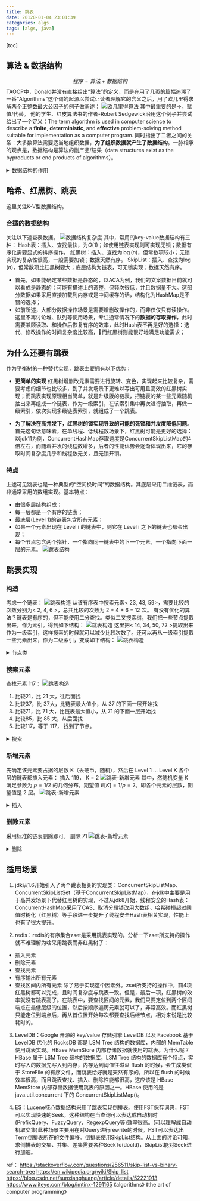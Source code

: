 ```yaml
---
title: 跳表
date: 20120-01-04 23:01:39
categories: algs
tags: [algs, java]
---
```

[toc]
## 算法 & 数据结构
$$程序 = 算法 + 数据结构$$
TAOCP中，Donald并没有直接给出“算法”的定义，而是在用了几页的篇幅追溯了一番“Algorithms”这个词的起源以尝试让读者理解它的含义之后，用了欧几里得求解两个正整数最大公因子的例子做阐述：
![欧几里得算法](skipList/Euclid-algorithm.png)
其中最重要的是→，赋值/代替。
他的学生、红皮算法书的作者-Robert Sedgewick沿用这个例子并尝试给出了一个定义：The term algorithm is used in computer science to describe a **finite**, **deterministic**, and **effective** problem-solving method suitable for implementation as a computer program.
同时指出了二者之间的关系：大多数算法需要适当地组织数据，**为了组织数据就产生了数据结构**。一脉相承的观点是，数据结构是算法的副产品/结果（data structures exist as the byproducts or end products of algorithms）。
<details>
  <summary>数据结构的作用</summary>

## 数据结构的作用
前面说算法需要组织数据，所谓组织，其实就是操作（增、删、改、查）。有关数据结构和算法的课程对中所涉及到的数据结构：数组、链表；以及以前面两者为基础的高级数据结构：堆、树、图；延展开到特定领域/方向上优化的数据结构：各种队列，红黑树，B、B+树，拓扑图等等。
所有的数据结构的目的都是在特定场景下，优化数据的操作效率。可以用算法书给的demo跑一遍十几条排序算法的效率，便能直观感受到，即使在现在这样高性能的计算机面前，$n^2$ → $n\log(n)$所带来巨大效率的提升；而在特定场景下，采用位图、$O(n)$复杂度的排序算法所能带来的更可观的空间、时间上的节省。
绝大多数场景下，我们期待的数据结构是：在保持“有序”的前提下，满足高效的增、删、查操作。其中“有序”是一个相对的概念，堆、单端/双端队列、查找树、拓扑图等，都满足以我们所期待的方式的有序性、或者我们所关心的那部分数据的有序性。

</details>

## 哈希、红黑树、跳表
这里关注K-V型数据结构。
### 合适的数据结构
关注以下速查表数据。
![数据结构复杂度](skipList/数据结构复杂度.png)
其中，常用的key-value数据结构有三种：
Hash表：插入、查找最快，为$O(1)$；如使用链表实现则可实现无锁；数据有序化需要显式的排序操作。
红黑树：插入、查找为$\log(n)$，但常数项较小；无锁实现的复杂性很高，一般需要加锁；数据天然有序。
SkipList：插入、查找为$\log(n)$，但常数项比红黑树要大；底层结构为链表，可无锁实现；数据天然有序。

* 首先，如果能确定某些数据是静态的，以ACA为例，我们的文案数据目前就可以看成是静态的：可能有描述上的调整，但频次很低，并且数据量不大。这部分数据如果采用直接加载到内存或是中间缓存的话，结构化为HashMap是不错的选择；
* 如前所述，大部分数据操作场景是需要增删改操作的，而非仅仅只有读操作。这里不再讨论堆、队列等使用场景，专注通常情况下的**数据的存取操作**，此时需要兼顾读取、和操作后恢复有序的效率，此时Hash表不再是好的选择：迭代、修改操作的时间复杂度比较高，而红黑树则能很好地满足功能需求；

## 为什么还要有跳表
作为平衡树的一种替代实现，跳表主要拥有以下优势：
* **更简单的实现**
  红黑树增删改元素需要进行旋转、变色，实现起来比较复杂，需要考虑的细节也比较多，到了并发场景下更难以写出可用且高效的红黑树实现；而跳表实现原理相当简单，就是升级版的链表，把链表的某一些元素随机抽出来再组成一个链表，作为一级索引，在该索引集中再次进行抽取，再做一级索引，依次实现多级链表索引，就组成了一个跳表。
  
* **为了解决在高并发下，红黑树的锁实现导致的可能的死锁和并发度降低问题**。
  首先这句话意味着，在单线程、低线程数场景下，红黑树可能是更好的选择：以jdk11为例，ConcurrentHashMap存取速度是ConcurrentSkipListMap的4倍左右，而随着并发的线程数增多，后者的性能优势会逐渐体现出来，它的存取时间复杂度几乎和线程数无关，且无锁开销。

### 特点
上述可见跳表也是一种典型的“空间换时间”的数据结构。其底层采用二维链表，而非通常采用的数组实现。基本特点：
* 由很多层结构组成；
* 每一层都是一个有序的链表；
* 最底层(Level 1)的链表包含所有元素；
* 如果一个元素出现在 Level i 的链表中，则它在 Level i 之下的链表也都会出现；
* 每个节点包含两个指针，一个指向同一链表中的下一个元素，一个指向下面一层的元素。
![跳表结构](skipList/Skip_list.svg)

## 跳表实现
### 构造
考虑一个链表：
![跳表构造](skipList/skipList构造-1.jpg)
从该有序表中搜索元素< 23, 43, 59>，需要比较的次数分别为< 2, 4, 6 >，总共比较的次数为 2 + 4 + 6 = 12 次。
有没有优化的算法？链表是有序的，但不能使用二分查找。类似二叉搜索树，我们把一些节点提取出来，作为索引。得到如下结构：
![跳表构造](skipList/skipList构造-2.jpg)
这里把< 14, 34, 50, 72 >提取出来作为一级索引，这样搜索的时候就可以减少比较次数了。还可以再从一级索引提取一些元素出来，作为二级索引，变成如下结构：
![跳表构造](skipList/skipList构造-3.jpg)

<details>
  <summary>节点类</summary>

```java
    static final class Node<K,V> {
        final K key; // currently, never detached
        V val;
        Node<K,V> next;
        Node(K key, V value, Node<K,V> next) {
            this.key = key;
            this.val = value;
            this.next = next;
        }
    }
```

redis 使用C实现，详见：https://github.com/antirez/redis/blob/unstable/src/server.h
</details>

### 搜索元素
查找元素 117：
![跳表构造](skipList/skipList查找.jpg)
1. 比较21，比 21 大，往后面找
2. 比较37，比 37大，比链表最大值小，从 37 的下面一层开始找
3. 比较71，比 71 大，比链表最大值小，从 71 的下面一层开始找
4. 比较85，比 85 大，从后面找
5. 比较117，等于 117， 找到了节点。

<details>
  <summary>搜索</summary>

```java
    private Node<K,V> findNode(Object key) {
        if (key == null)
            throw new NullPointerException(); // don't postpone errors
        Comparator<? super K> cmp = comparator;
        Node<K,V> b;
        outer: while ((b = findPredecessor(key, cmp)) != null) {
            for (;;) {
                Node<K,V> n; K k; V v; int c;
                if ((n = b.next) == null)
                    break outer;               // empty
                else if ((k = n.key) == null)
                    break;                     // b is deleted
                else if ((v = n.val) == null)
                    unlinkNode(b, n);          // n is deleted
                else if ((c = cpr(cmp, key, k)) > 0)
                    b = n;
                else if (c == 0)
                    return n;
                else
                    break outer;
            }
        }
        return null;
    }
```
</details>

### 新增元素
先确定该元素要占据的层数 K（丢硬币，随机），然后在 Level 1 ... Level K 各个层的链表都插入元素：
插入 119， K = 2
![跳表-新增元素](skipList/skipList新增-1.jpg)
其中，然随机变量 K 满足参数为 $p = 1/2$ 的几何分布，期望值 $E[K] = 1/p = 2$。即各个元素的层数，期望值是 2 层。
![跳表-新增元素](skipList/Skip_list_add_element.gif)

<details>
  <summary>插入</summary>

```java
    private V doPut(K key, V value, boolean onlyIfAbsent) {
        if (key == null)
            throw new NullPointerException();
        Comparator<? super K> cmp = comparator;
        for (;;) {
            Index<K,V> h; Node<K,V> b;
            VarHandle.acquireFence();
            int levels = 0;                    // number of levels descended
            if ((h = head) == null) {          // try to initialize
                Node<K,V> base = new Node<K,V>(null, null, null);
                h = new Index<K,V>(base, null, null);
                b = (HEAD.compareAndSet(this, null, h)) ? base : null;
            }
            else {
                for (Index<K,V> q = h, r, d;;) { // count while descending
                    while ((r = q.right) != null) {
                        Node<K,V> p; K k;
                        if ((p = r.node) == null || (k = p.key) == null ||
                            p.val == null)
                            RIGHT.compareAndSet(q, r, r.right);
                        else if (cpr(cmp, key, k) > 0)
                            q = r;
                        else
                            break;
                    }
                    if ((d = q.down) != null) {
                        ++levels;
                        q = d;
                    }
                    else {
                        b = q.node;
                        break;
                    }
                }
            }
            if (b != null) {
                Node<K,V> z = null;              // new node, if inserted
                for (;;) {                       // find insertion point
                    Node<K,V> n, p; K k; V v; int c;
                    if ((n = b.next) == null) {
                        if (b.key == null)       // if empty, type check key now
                            cpr(cmp, key, key);
                        c = -1;
                    }
                    else if ((k = n.key) == null)
                        break;                   // can't append; restart
                    else if ((v = n.val) == null) {
                        unlinkNode(b, n);
                        c = 1;
                    }
                    else if ((c = cpr(cmp, key, k)) > 0)
                        b = n;
                    else if (c == 0 &&
                             (onlyIfAbsent || VAL.compareAndSet(n, v, value)))
                        return v;

                    if (c < 0 &&
                        NEXT.compareAndSet(b, n,
                                           p = new Node<K,V>(key, value, n))) {
                        z = p;
                        break;
                    }
                }

                if (z != null) {
                    int lr = ThreadLocalRandom.nextSecondarySeed();
                    if ((lr & 0x3) == 0) {       // add indices with 1/4 prob
                        int hr = ThreadLocalRandom.nextSecondarySeed();
                        long rnd = ((long)hr << 32) | ((long)lr & 0xffffffffL);
                        int skips = levels;      // levels to descend before add
                        Index<K,V> x = null;
                        for (;;) {               // create at most 62 indices
                            x = new Index<K,V>(z, x, null);
                            if (rnd >= 0L || --skips < 0)
                                break;
                            else
                                rnd <<= 1;
                        }
                        if (addIndices(h, skips, x, cmp) && skips < 0 &&
                            head == h) {         // try to add new level
                            Index<K,V> hx = new Index<K,V>(z, x, null);
                            Index<K,V> nh = new Index<K,V>(h.node, h, hx);
                            HEAD.compareAndSet(this, h, nh);
                        }
                        if (z.val == null)       // deleted while adding indices
                            findPredecessor(key, cmp); // clean
                    }
                    addCount(1L);
                    return null;
                }
            }
        }
    }
```
</details>


### 删除元素
采用标准的链表删除即可。
删除 71
![跳表-新增元素](skipList/skipList删除.jpg)
<details>
  <summary>删除</summary>

```java
    final V doRemove(Object key, Object value) {
        if (key == null)
            throw new NullPointerException();
        Comparator<? super K> cmp = comparator;
        V result = null;
        Node<K,V> b;
        outer: while ((b = findPredecessor(key, cmp)) != null &&
                      result == null) {
            for (;;) {
                Node<K,V> n; K k; V v; int c;
                if ((n = b.next) == null)
                    break outer;
                else if ((k = n.key) == null)
                    break;
                else if ((v = n.val) == null)
                    unlinkNode(b, n);
                else if ((c = cpr(cmp, key, k)) > 0)
                    b = n;
                else if (c < 0)
                    break outer;
                else if (value != null && !value.equals(v))
                    break outer;
                else if (VAL.compareAndSet(n, v, null)) {
                    result = v;
                    unlinkNode(b, n);
                    break; // loop to clean up
                }
            }
        }
        if (result != null) {
            tryReduceLevel();
            addCount(-1L);
        }
        return result;
    }
```
</details>

## 适用场景
1. jdk从1.6开始引入了两个跳表相关的实现类：ConcurrentSkipListMap、ConcurrentSkipListSet（基于ConcurrentSkipListMap），在jdk中主要是用于高并发场景下代替红黑树的实现，不过从jdk8开始，线程安全的Hash表：ConcurrentHashMap采用了CAS、取消分段锁改用大数组、哈希碰撞超过阈值时树化（红黑树）等手段进一步提升了线程安全Hash表相关实现，性能上也有了很大提升。

2. redis：redis的有序集合zset是采用跳表实现的。分析一下zset所支持的操作就不难理解为啥采用跳表而非红黑树了：
* 插入元素
* 删除元素
* 查找元素
* 有序输出所有元素
* 查找区间内所有元素
  除了易于实现这个因素外。zset所支持的操作中，前4项红黑树都可以完成，且时间复杂度与跳表一致。但是，最后一项，红黑树的效率就没有跳表高了。在跳表中，要查找区间的元素，我们只要定位到两个区间端点在最低层级的位置，然后按顺序遍历元素就可以了，非常高效。而红黑树只能定位到端点后，再从首位置开始每次都要查找后继节点，相对来说是比较耗时的。

3. LevelDB：Google 开源的 key/value 存储引擎 LevelDB 以及 Facebook 基于 LevelDB 优化的 RocksDB 都是 LSM Tree 结构的数据库，内部的 MemTable 使用跳表实现。HBase MemStore 内部存储数据就使用的跳表。为什么呢？HBase 属于 LSM Tree 结构的数据库，LSM Tree 结构的数据库有个特点，实时写入的数据先写入到内存，内存达到阈值往磁盘 flush 的时候，会生成类似于 StoreFile 的有序文件，而跳表恰好就是天然有序的，所以在 flush 的时候效率很高，而且跳表查找、插入、删除性能都很高，这应该是 HBase MemStore 内部存储数据使用跳表的原因之一。HBase 使用的是 java.util.concurrent 下的 ConcurrentSkipListMap()。

4. ES：Lucene核心数据结构采用了跳表实现倒排表。使用FST保存词典，FST可以实现快速的Seek，这种结构在当查询可以表达成自动机时(PrefixQuery、FuzzyQuery、RegexpQuery等)效率很高。(可以理解成自动机取交集)此种场景主要用在对Query进行rewrite的时候。FST可以表达出Term倒排表所在的文件偏移。倒排表使用SkipList结构。从上面的讨论可知，求倒排表的交集、并集、差集需要各种SeekTo(docId)，SkipList能对Seek进行加速。


ref：
https://stackoverflow.com/questions/256511/skip-list-vs-binary-search-tree
https://en.wikipedia.org/wiki/Skip_list
https://blog.csdn.net/sunxianghuang/article/details/52221913
https://www.iteye.com/blog/imtinx-1291165
《algorithms》
《the art of computer programming》